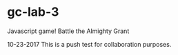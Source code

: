 # gc-lab-3
Javascript game! Battle the Almighty Grant

10-23-2017 This is a push test for collaboration purposes.
